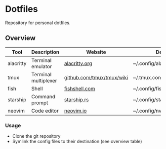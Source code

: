 # Dotfiles

Repository for personal dotfiles.

## Overview

| Tool | Description | Website | Destination |
| ---- | ----------- | ------- | ----------- |
| alacritty | Terminal emulator | [alacritty.org](https://alacritty.org/) | ~/.config/alacritty/alacritty.toml |
| tmux | Terminal multiplexer | [github.com/tmux/tmux/wiki](https://github.com/tmux/tmux/wiki) | ~/.tmux.conf |
| fish | Shell | [fishshell.com](https://fishshell.com/) | ~/.config/fish/config.fish |
| starship | Command prompt | [starship.rs](https://starship.rs/) | ~/.config/starship.toml |
| neovim | Code editor | [neovim.io](https://neovim.io/) | ~/.config/nvim |

### Usage

* Clone the git repository
* Symlink the config files to their destination (see overview table)
